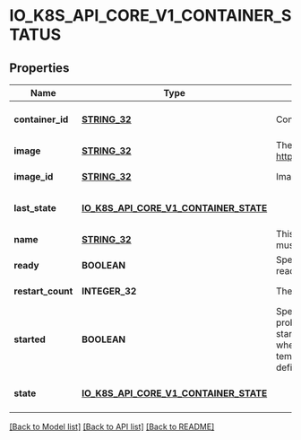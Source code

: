 # IO_K8S_API_CORE_V1_CONTAINER_STATUS

## Properties
Name | Type | Description | Notes
------------ | ------------- | ------------- | -------------
**container_id** | [**STRING_32**](STRING_32.md) | Container&#39;s ID in the format &#39;docker://&lt;container_id&gt;&#39;. | [optional] [default to null]
**image** | [**STRING_32**](STRING_32.md) | The image the container is running. More info: https://kubernetes.io/docs/concepts/containers/images. | [default to null]
**image_id** | [**STRING_32**](STRING_32.md) | ImageID of the container&#39;s image. | [default to null]
**last_state** | [**IO_K8S_API_CORE_V1_CONTAINER_STATE**](io.k8s.api.core.v1.ContainerState.md) |  | [optional] [default to null]
**name** | [**STRING_32**](STRING_32.md) | This must be a DNS_LABEL. Each container in a pod must have a unique name. Cannot be updated. | [default to null]
**ready** | **BOOLEAN** | Specifies whether the container has passed its readiness probe. | [default to null]
**restart_count** | **INTEGER_32** | The number of times the container has been restarted. | [default to null]
**started** | **BOOLEAN** | Specifies whether the container has passed its startup probe. Initialized as false, becomes true after startupProbe is considered successful. Resets to false when the container is restarted, or if kubelet loses state temporarily. Is always true when no startupProbe is defined. | [optional] [default to null]
**state** | [**IO_K8S_API_CORE_V1_CONTAINER_STATE**](io.k8s.api.core.v1.ContainerState.md) |  | [optional] [default to null]

[[Back to Model list]](../README.md#documentation-for-models) [[Back to API list]](../README.md#documentation-for-api-endpoints) [[Back to README]](../README.md)


